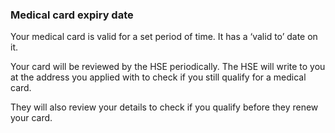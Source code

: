 ###  Medical card expiry date

Your medical card is valid for a set period of time. It has a ‘valid to’ date
on it.

Your card will be reviewed by the HSE periodically. The HSE will write to you
at the address you applied with to check if you still qualify for a medical
card.

They will also review your details to check if you qualify before they renew
your card.
